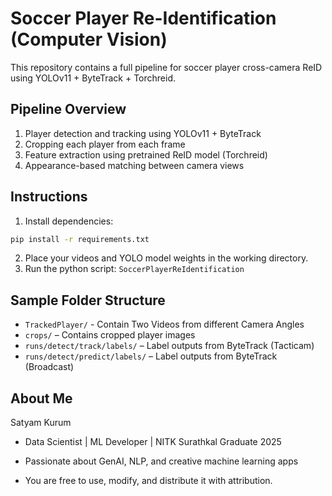 # Soccer Player Re-Identification (Computer Vision)

This repository contains a full pipeline for soccer player cross-camera ReID using YOLOv11 + ByteTrack + Torchreid.

## Pipeline Overview
1. Player detection and tracking using YOLOv11 + ByteTrack
2. Cropping each player from each frame
3. Feature extraction using pretrained ReID model (Torchreid)
4. Appearance-based matching between camera views

## Instructions
1. Install dependencies:
```bash
pip install -r requirements.txt
```
2. Place your videos and YOLO model weights in the working directory.
3. Run the python script: `SoccerPlayerReIdentification`

## Sample Folder Structure
- `TrackedPlayer/` - Contain Two Videos from different Camera Angles
- `crops/` – Contains cropped player images
- `runs/detect/track/labels/` – Label outputs from ByteTrack (Tacticam)
- `runs/detect/predict/labels/` – Label outputs from ByteTrack (Broadcast)

## About Me
  Satyam Kurum
- Data Scientist | ML Developer | NITK Surathkal Graduate 2025
- Passionate about GenAI, NLP, and creative machine learning apps

- You are free to use, modify, and distribute it with attribution.
